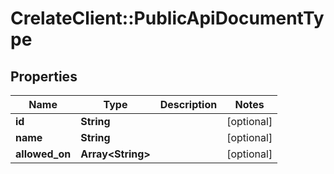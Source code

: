 # CrelateClient::PublicApiDocumentType

## Properties
Name | Type | Description | Notes
------------ | ------------- | ------------- | -------------
**id** | **String** |  | [optional] 
**name** | **String** |  | [optional] 
**allowed_on** | **Array&lt;String&gt;** |  | [optional] 


